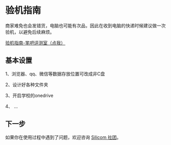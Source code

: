 # 验机指南

商家难免也会发错货，电脑也可能有次品，因此在收到电脑的快递时候建议做一次验机，以避免后续麻烦。

[验机指南-笔吧评测室（点我）](https://www.bilibili.com/video/BV1QR4y1E7Br/)  

## 基本设置

1、浏览器、qq、微信等数据存放位置可改成非C盘

2、设计好各种文件夹

3、开启学校的onedrive

4、 ...

## 下一步

如果你在使用过程中遇到了问题，欢迎咨询 [Silicom 社团](_about.md)。
